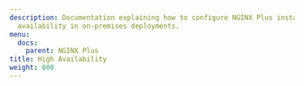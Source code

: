 ```yaml
---
description: Documentation explaining how to configure NGINX Plus instances for high
  availability in on-premises deployments.
menu:
  docs:
    parent: NGINX Plus
title: High Availability
weight: 800
---
```

